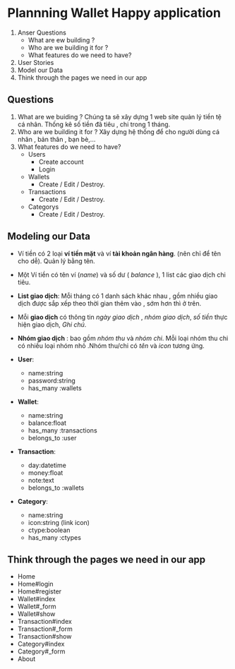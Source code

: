# Plannning Wallet Happy application

1. Anser Questions
    - What are ew building ?
    - Who are we building it for ?
    - What features do we need to have?
2. User Stories
3. Model our Data
4. Think through the pages we need in our app

## Questions 

1. What are we buiding ?
        Chúng ta sẽ xây dựng 1 web site quản lý tiền tệ cá nhân. Thống kê số tiền đã tiêu , chi trong 1 tháng.
2. Who are we building it for ?
        Xây dựng hệ thống để cho người dùng cá nhân , bản thân , bạn bè,...
3. What features do we need to have?
    - Users
        - Create account
        - Login
    - Wallets
        - Create / Edit / Destroy.
    - Transactions
        - Create / Edit / Destroy.
    - Categorys
        - Create / Edit / Destroy.


## Modeling our Data

- Ví tiền có 2 loại **ví tiền mặt** và ví **tài khoản ngân hàng**. (nên chỉ để tên cho dễ). Quản lý bằng tên.
- Một Ví tiền có tên ví (*name*) và số dư ( *balance* ), 1 list các giao dịch chi tiêu.
- **List giao dịch**: Mỗi tháng có 1 danh sách khác nhau , gồm nhiều giao dịch được sắp xếp theo thời gian thêm vào , sớm hơn thì ở trên.
- Mỗi **giao dịch** có thông tin *ngày giao dịch* , *nhóm giao dịch*, *số tiền* thực hiện giao dịch, *Ghi chú*.
- **Nhóm giao dịch** : bao gồm *nhóm thu* và *nhóm chi*. Mỗi loại nhóm thu chi có nhiều loại nhóm nhỏ .Nhóm thu/chi có *tên* và *icon* tương ứng.

- **User**:
    - name:string
    - password:string
    - has_many :wallets

- **Wallet**:
    - name:string
    - balance:float
    - has_many :transactions
    - belongs_to :user

- **Transaction**:
    - day:datetime
    - money:float
    - note:text
    - belongs_to :wallets
- **Category**:
    - name:string
    - icon:string (link icon)
    - ctype:boolean
    - has_many :ctypes

## Think through the pages we need in our app

 - Home
 - Home#login
 - Home#register
 - Wallet#index
 - Wallet#_form
 - Wallet#show
 - Transaction#index
 - Transaction#_form
 - Transaction#show
 - Category#index
 - Category#_form
 - About
